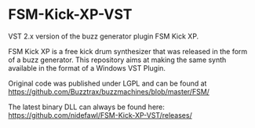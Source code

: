 ﻿# FSM-Kick-XP-VST
﻿VST 2.x version of the buzz generator plugin FSM Kick XP. 

﻿FSM Kick XP is a free kick drum synthesizer that was released in the form of a buzz generator. This repository aims at making the same synth available in the format of a Windows VST Plugin.

﻿Original code was published under LGPL and can be found at https://github.com/Buzztrax/buzzmachines/blob/master/FSM/

﻿The latest binary DLL can always be found here: https://github.com/nidefawl/FSM-Kick-XP-VST/releases/



